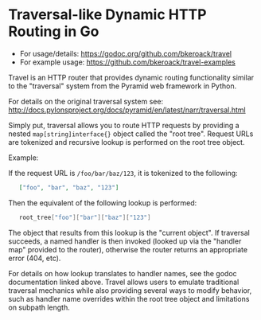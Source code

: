 Traversal-like Dynamic HTTP Routing in Go
=================================

* For usage/details: https://godoc.org/github.com/bkeroack/travel
* For example usage: https://github.com/bkeroack/travel-examples

Travel is an HTTP router that provides dynamic routing functionality similar to the "traversal" system from the Pyramid web framework in Python.

For details on the original traversal system see: http://docs.pylonsproject.org/docs/pyramid/en/latest/narr/traversal.html

Simply put, traversal allows you to route HTTP requests by providing a nested ``map[string]interface{}`` object called the
"root tree". Request URLs are tokenized and recursive lookup is performed on the root tree object.

Example:

If the request URL is ``/foo/bar/baz/123``, it is tokenized to the following:

```json
   ["foo", "bar", "baz", "123"]
```

Then the equivalent of the following lookup is performed:

```go
   root_tree["foo"]["bar"]["baz"]["123"]
```

The object that results from this lookup is the "current object". If traversal succeeds, a named handler is then invoked (looked up via the "handler map" provided to the router), otherwise the router returns an appropriate error (404, etc).

For details on how lookup translates to handler names, see the godoc documentation linked above. Travel allows users to emulate traditional
traversal mechanics while also providing several ways to modify behavior, such as handler name overrides within the root tree object and limitations on subpath length.